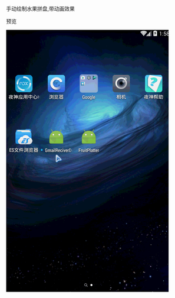 
手动绘制水果拼盘,带动画效果

预览

![image](https://github.com/dgyqll/FruitPlatter/blob/master/app/src/main/res/drawable/jdfw.gif)
